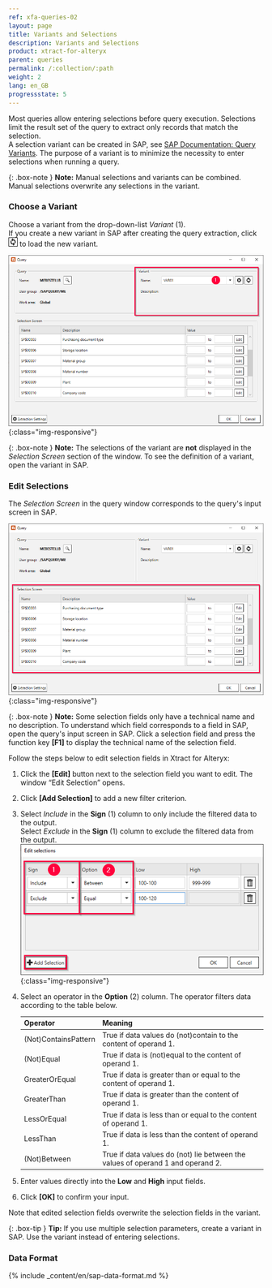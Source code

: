 ```yaml
---
ref: xfa-queries-02
layout: page
title: Variants and Selections
description: Variants and Selections
product: xtract-for-alteryx
parent: queries
permalink: /:collection/:path
weight: 2
lang: en_GB
progressstate: 5
---
```


Most queries allow entering selections before query execution.
Selections limit the result set of the query to extract only records that match the selection.<br>
A selection variant can be created in SAP, see [SAP Documentation: Query Variants](https://help.sap.com/docs/SAP_NETWEAVER_750/40d2cb3a4f9249d58e9bbc95f4dbaff8/4e535406a32c4f49e10000000a42189e.html?locale=en-US). 
The purpose of a variant is to minimize the necessity to enter selections when running a query.

{: .box-note }
**Note:** Manual selections and variants can be combined. Manual selections overwrite any selections in the variant.

### Choose a Variant
Choose a variant from the drop-down-list *Variant* (1). <br>
If you create a new variant in SAP after creating the query extraction, click ![refresh](/img/content/icons/refresh.png) to load the new variant.

![Variants-Section](/img/content/xfa/query-variant1.png){:class="img-responsive"}

{: .box-note }
**Note:** The selections of the variant are **not** displayed in the *Selection Screen* section of the window. 
To see the definition of a variant, open the variant in SAP.

### Edit Selections

The *Selection Screen* in the query window corresponds to the query's input screen in SAP.

![Selections-Section](/img/content/xfa/query-variant2.png){:class="img-responsive"}

{: .box-note }
**Note:** Some selection fields only have a technical name and no description. 
To understand which field corresponds to a field in SAP, open the query's input screen in SAP. 
Click a selection field and press the function key **[F1]** to display the technical name of the selection field. 

Follow the steps below to edit selection fields in Xtract for Alteryx:
1. Click the **[Edit]** button next to the selection field you want to edit. The window “Edit Selection” opens.
2. Click **[Add Selection]** to add a new filter criterion.
3. Select *Include* in the **Sign** (1) column to only include the filtered data to the output. <br>
Select *Exclude* in the **Sign** (1) column to exclude the filtered data from the output.<br>
![ODP Fields](/img/content/query/query-plant-selection.png){:class="img-responsive"}
4. Select an operator in the **Option** (2) column. The operator filters data according to the table below.

   | Operator   |      Meaning      |  
   |:---------|:------------- |
   |(Not)ContainsPattern |  True if data values do (not)contain to the content of operand 1.|
   |(Not)Equal |  True if data is (not)equal to the content of operand 1.|
   |GreaterOrEqual |  True if data is greater than or equal to the content of operand 1.|
   |GreaterThan |  True if data is greater than the content of operand 1.|
   |LessOrEqual | True if data is less than or equal to the content of operand 1.|
   |LessThan | True if data is less than the content of operand 1.|
   |(Not)Between | True if data values do (not) lie between the values of operand 1 and operand 2. |
5. Enter values directly into the **Low** and **High** input fields. 
6. Click **[OK]** to confirm your input.

Note that edited selection fields overwrite the selection fields in the variant. 

{: .box-tip }
**Tip:** If you use multiple selection parameters, create a variant in SAP. Use the variant instead of entering selections.

### Data Format

{% include _content/en/sap-data-format.md  %}
